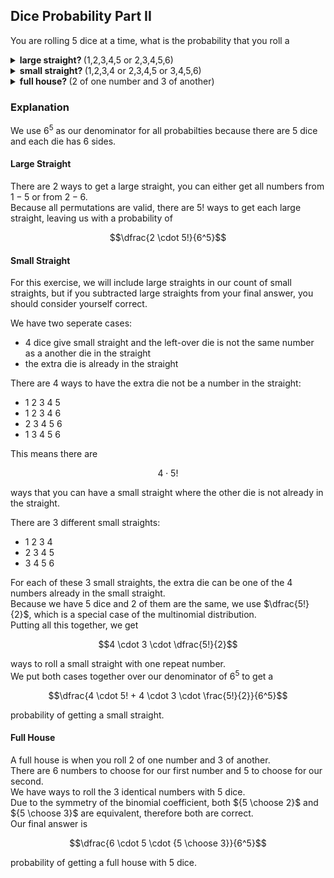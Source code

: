 ## Dice Probability Part II
You are rolling $5$ dice at a time, what is the probability that you roll a
<details>
  $\dfrac{2 \cdot 5!}{6^5}$
  <summary><b>large straight? </b>(1,2,3,4,5 or 2,3,4,5,6)</summary>
</details>

<details>
  $\dfrac{4 \cdot 5! + 4 \cdot 3 \cdot \frac{5!}{2}}{6^5}$
  <summary><b>small straight? </b>(1,2,3,4 or 2,3,4,5 or 3,4,5,6)</summary>
</details>

<details>
  $\dfrac{6 \cdot 5 {5 \choose 3}}{6^5}$
  <summary><b>full house? </b>(2 of one number and 3 of another)</summary>
</details>

### Explanation
We use $6^5$ as our denominator for all probabilties because there are $5$ dice and each die has $6$ sides.
#### Large Straight
There are $2$ ways to get a large straight, you can either get all numbers from $1-5$ or from $2-6$.  
Because all permutations are valid, there are $5!$ ways to get each large straight, leaving us with a probability of
```math
\dfrac{2 \cdot 5!}{6^5}
```
#### Small Straight
For this exercise, we will include large straights in our count of small straights, but if you subtracted large straights from your final answer, you should consider yourself correct.  

We have two seperate cases:  
* $4$ dice give small straight and the left-over die is not the same number as a another die in the straight
* the extra die is already in the straight

There are $4$ ways to have the extra die not be a number in the straight:
* 1 2 3 4 5
* 1 2 3 4 6
* 2 3 4 5 6
* 1 3 4 5 6

This means there are
```math
4 \cdot 5!
```
ways that you can have a small straight where the other die is not already in the straight.  

There are $3$ different small straights:
* 1 2 3 4
* 2 3 4 5
* 3 4 5 6

For each of these $3$ small straights, the extra die can be one of the $4$ numbers already in the small straight.  
Because we have $5$ dice and $2$ of them are the same, we use $\dfrac{5!}{2}$, which is a special case of the multinomial distribution.  
Putting all this together, we get
```math
4 \cdot 3 \cdot \dfrac{5!}{2}
```
ways to roll a small straight with one repeat number.  
We put both cases together over our denominator of $6^5$ to get a 
```math
\dfrac{4 \cdot 5! + 4 \cdot 3 \cdot \frac{5!}{2}}{6^5}
```
probability of getting a small straight.  
#### Full House
A full house is when you roll $2$ of one number and $3$ of another.  
There are $6$ numbers to choose for our first number and $5$ to choose for our second.  
We have ${}$ ways to roll the $3$ identical numbers with $5$ dice.  
Due to the symmetry of the binomial coefficient, both ${5 \choose 2}$ and ${5 \choose 3}$ are equivalent, therefore both are correct.  
Our final answer is
```math
\dfrac{6 \cdot 5 \cdot {5 \choose 3}}{6^5}
```
probability of getting a full house with $5$ dice.
